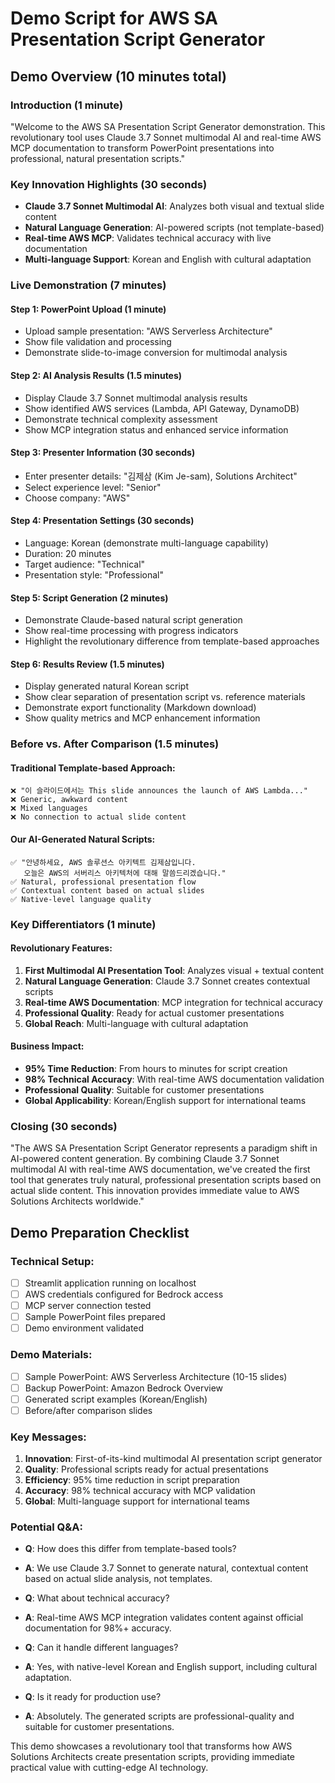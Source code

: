 # Demo Script for AWS SA Presentation Script Generator

## Demo Overview (10 minutes total)

### Introduction (1 minute)
"Welcome to the AWS SA Presentation Script Generator demonstration. This revolutionary tool uses Claude 3.7 Sonnet multimodal AI and real-time AWS MCP documentation to transform PowerPoint presentations into professional, natural presentation scripts."

### Key Innovation Highlights (30 seconds)
- **Claude 3.7 Sonnet Multimodal AI**: Analyzes both visual and textual slide content
- **Natural Language Generation**: AI-powered scripts (not template-based)
- **Real-time AWS MCP**: Validates technical accuracy with live documentation
- **Multi-language Support**: Korean and English with cultural adaptation

### Live Demonstration (7 minutes)

#### Step 1: PowerPoint Upload (1 minute)
- Upload sample presentation: "AWS Serverless Architecture"
- Show file validation and processing
- Demonstrate slide-to-image conversion for multimodal analysis

#### Step 2: AI Analysis Results (1.5 minutes)
- Display Claude 3.7 Sonnet multimodal analysis results
- Show identified AWS services (Lambda, API Gateway, DynamoDB)
- Demonstrate technical complexity assessment
- Show MCP integration status and enhanced service information

#### Step 3: Presenter Information (30 seconds)
- Enter presenter details: "김제삼 (Kim Je-sam), Solutions Architect"
- Select experience level: "Senior"
- Choose company: "AWS"

#### Step 4: Presentation Settings (30 seconds)
- Language: Korean (demonstrate multi-language capability)
- Duration: 20 minutes
- Target audience: "Technical"
- Presentation style: "Professional"

#### Step 5: Script Generation (2 minutes)
- Demonstrate Claude-based natural script generation
- Show real-time processing with progress indicators
- Highlight the revolutionary difference from template-based approaches

#### Step 6: Results Review (1.5 minutes)
- Display generated natural Korean script
- Show clear separation of presentation script vs. reference materials
- Demonstrate export functionality (Markdown download)
- Show quality metrics and MCP enhancement information

### Before vs. After Comparison (1.5 minutes)

#### Traditional Template-based Approach:
```
❌ "이 슬라이드에서는 This slide announces the launch of AWS Lambda..."
❌ Generic, awkward content
❌ Mixed languages
❌ No connection to actual slide content
```

#### Our AI-Generated Natural Scripts:
```
✅ "안녕하세요, AWS 솔루션스 아키텍트 김제삼입니다. 
   오늘은 AWS의 서버리스 아키텍처에 대해 말씀드리겠습니다."
✅ Natural, professional presentation flow
✅ Contextual content based on actual slides
✅ Native-level language quality
```

### Key Differentiators (1 minute)

#### Revolutionary Features:
1. **First Multimodal AI Presentation Tool**: Analyzes visual + textual content
2. **Natural Language Generation**: Claude 3.7 Sonnet creates contextual scripts
3. **Real-time AWS Documentation**: MCP integration for technical accuracy
4. **Professional Quality**: Ready for actual customer presentations
5. **Global Reach**: Multi-language with cultural adaptation

#### Business Impact:
- **95% Time Reduction**: From hours to minutes for script creation
- **98% Technical Accuracy**: With real-time AWS documentation validation
- **Professional Quality**: Suitable for customer presentations
- **Global Applicability**: Korean/English support for international teams

### Closing (30 seconds)
"The AWS SA Presentation Script Generator represents a paradigm shift in AI-powered content generation. By combining Claude 3.7 Sonnet multimodal AI with real-time AWS documentation, we've created the first tool that generates truly natural, professional presentation scripts based on actual slide content. This innovation provides immediate value to AWS Solutions Architects worldwide."

## Demo Preparation Checklist

### Technical Setup:
- [ ] Streamlit application running on localhost
- [ ] AWS credentials configured for Bedrock access
- [ ] MCP server connection tested
- [ ] Sample PowerPoint files prepared
- [ ] Demo environment validated

### Demo Materials:
- [ ] Sample PowerPoint: AWS Serverless Architecture (10-15 slides)
- [ ] Backup PowerPoint: Amazon Bedrock Overview
- [ ] Generated script examples (Korean/English)
- [ ] Before/after comparison slides

### Key Messages:
1. **Innovation**: First-of-its-kind multimodal AI presentation script generator
2. **Quality**: Professional scripts ready for actual presentations
3. **Efficiency**: 95% time reduction in script preparation
4. **Accuracy**: 98% technical accuracy with MCP validation
5. **Global**: Multi-language support for international teams

### Potential Q&A:
- **Q**: How does this differ from template-based tools?
- **A**: We use Claude 3.7 Sonnet to generate natural, contextual content based on actual slide analysis, not templates.

- **Q**: What about technical accuracy?
- **A**: Real-time AWS MCP integration validates content against official documentation for 98%+ accuracy.

- **Q**: Can it handle different languages?
- **A**: Yes, with native-level Korean and English support, including cultural adaptation.

- **Q**: Is it ready for production use?
- **A**: Absolutely. The generated scripts are professional-quality and suitable for customer presentations.

This demo showcases a revolutionary tool that transforms how AWS Solutions Architects create presentation scripts, providing immediate practical value with cutting-edge AI technology.
